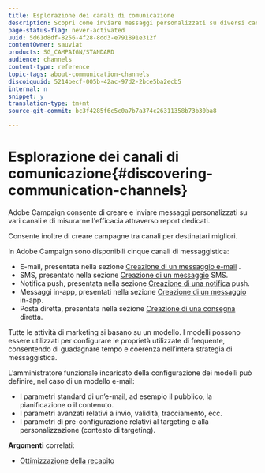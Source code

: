 ```yaml
---
title: Esplorazione dei canali di comunicazione
description: Scopri come inviare messaggi personalizzati su diversi canali e come creare campagne multicanale per meglio indirizzare i destinatari.
page-status-flag: never-activated
uuid: 5d61d8df-8256-4f28-8dd3-e791891e312f
contentOwner: sauviat
products: SG_CAMPAIGN/STANDARD
audience: channels
content-type: reference
topic-tags: about-communication-channels
discoiquuid: 5214becf-005b-42ac-97d2-2bce5ba2ecb5
internal: n
snippet: y
translation-type: tm+mt
source-git-commit: bc3f4285f6c5c0a7b7a374c26311358b73b30ba8

---
```



# Esplorazione dei canali di comunicazione{#discovering-communication-channels}

Adobe Campaign consente di creare e inviare messaggi personalizzati su vari canali e di misurarne l&#39;efficacia attraverso report dedicati.

Consente inoltre di creare campagne tra canali per destinatari migliori.

In Adobe Campaign sono disponibili cinque canali di messaggistica:

* E-mail, presentata nella sezione [Creazione di un messaggio e-mail](../../channels/using/about-emails.md) .
* SMS, presentato nella sezione [Creazione di un messaggio](../../channels/using/about-sms-messages.md) SMS.
* Notifica push, presentata nella sezione [Creazione di una notifica](../../channels/using/about-push-notifications.md) push.
* Messaggi in-app, presentati nella sezione [Creazione di un messaggio](../../channels/using/about-in-app-messaging.md) in-app.
* Posta diretta, presentata nella sezione [Creazione di una consegna](../../channels/using/about-direct-mail.md) diretta.

Tutte le attività di marketing si basano su un modello. I modelli possono essere utilizzati per configurare le proprietà utilizzate di frequente, consentendo di guadagnare tempo e coerenza nell’intera strategia di messaggistica.

L’amministratore funzionale incaricato della configurazione dei modelli può definire, nel caso di un modello e-mail:

* I parametri standard di un’e-mail, ad esempio il pubblico, la pianificazione o il contenuto.
* I parametri avanzati relativi a invio, validità, tracciamento, ecc.
* I parametri di pre-configurazione relativi al targeting e alla personalizzazione (contesto di targeting).

**Argomenti** correlati:

* [Ottimizzazione della recapito](../../sending/using/about-deliverability.md)
